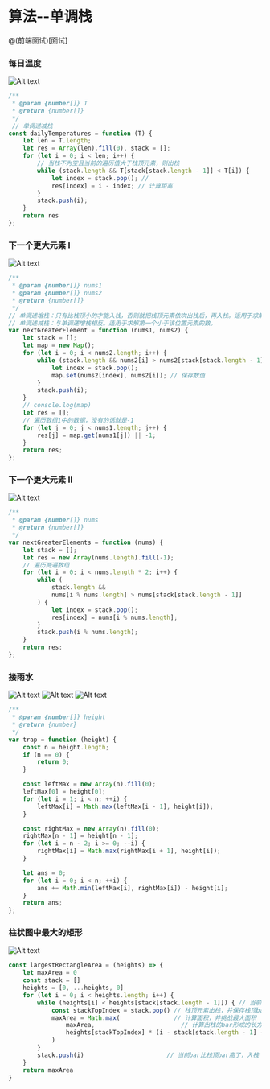 # 算法--单调栈
@(前端面试)[面试]
### 每日温度
![Alt text](https://raw.githubusercontent.com/wangyongalive/note/main/%E7%AE%97%E6%B3%95%E2%80%93%E5%8D%95%E8%B0%83%E6%A0%88/1638892650362.png)
```javascript
/**
 * @param {number[]} T
 * @return {number[]}
 */
 // 单调递减栈
const dailyTemperatures = function (T) {
    let len = T.length;
    let res = Array(len).fill(0), stack = [];
    for (let i = 0; i < len; i++) {
        // 当栈不为空且当前的遍历值大于栈顶元素，则出栈
        while (stack.length && T[stack[stack.length - 1]] < T[i]) {
            let index = stack.pop(); // 
            res[index] = i - index; // 计算距离
        }
        stack.push(i);
    }
    return res
};
```

### 下一个更大元素 I
![Alt text](https://raw.githubusercontent.com/wangyongalive/note/main/%E7%AE%97%E6%B3%95%E2%80%93%E5%8D%95%E8%B0%83%E6%A0%88/1638892684544.png)
```javascript
/**
 * @param {number[]} nums1
 * @param {number[]} nums2
 * @return {number[]}
 */
// 单调递增栈：只有比栈顶小的才能入栈，否则就把栈顶元素依次出栈后，再入栈。适用于求解第一个大于该位置元素的数。
// 单调递减栈：与单调递增栈相反。适用于求解第一个小于该位置元素的数。
var nextGreaterElement = function (nums1, nums2) {
    let stack = [];
    let map = new Map();
    for (let i = 0; i < nums2.length; i++) {
        while (stack.length && nums2[i] > nums2[stack[stack.length - 1]]) {
            let index = stack.pop();
            map.set(nums2[index], nums2[i]); // 保存数值
        }
        stack.push(i);
    }
    // console.log(map)
    let res = [];
    // 遍历数组1中的数据，没有的话就是-1
    for (let j = 0; j < nums1.length; j++) {
        res[j] = map.get(nums1[j]) || -1;
    }
    return res;
};
```


### 下一个更大元素 II
![Alt text](https://raw.githubusercontent.com/wangyongalive/note/main/%E7%AE%97%E6%B3%95%E2%80%93%E5%8D%95%E8%B0%83%E6%A0%88/1638968759783.png)
```javascript
/**
 * @param {number[]} nums
 * @return {number[]}
 */
var nextGreaterElements = function (nums) {
    let stack = [];
    let res = new Array(nums.length).fill(-1);
    // 遍历两遍数组
    for (let i = 0; i < nums.length * 2; i++) {
        while (
            stack.length &&
            nums[i % nums.length] > nums[stack[stack.length - 1]]
        ) {
            let index = stack.pop();
            res[index] = nums[i % nums.length];
        }
        stack.push(i % nums.length);
    }
    return res;
};
```


### 接雨水
![Alt text](https://raw.githubusercontent.com/wangyongalive/note/main/%E7%AE%97%E6%B3%95%E2%80%93%E5%8D%95%E8%B0%83%E6%A0%88/1638970914377.png)
![Alt text](https://raw.githubusercontent.com/wangyongalive/note/main/%E7%AE%97%E6%B3%95%E2%80%93%E5%8D%95%E8%B0%83%E6%A0%88/1638970936675.png)
![Alt text](https://raw.githubusercontent.com/wangyongalive/note/main/%E7%AE%97%E6%B3%95%E2%80%93%E5%8D%95%E8%B0%83%E6%A0%88/1638971069721.png)
```javascript
/**
 * @param {number[]} height
 * @return {number}
 */
var trap = function (height) {
    const n = height.length;
    if (n == 0) {
        return 0;
    }

    const leftMax = new Array(n).fill(0);
    leftMax[0] = height[0];
    for (let i = 1; i < n; ++i) {
        leftMax[i] = Math.max(leftMax[i - 1], height[i]);
    }

    const rightMax = new Array(n).fill(0);
    rightMax[n - 1] = height[n - 1];
    for (let i = n - 2; i >= 0; --i) {
        rightMax[i] = Math.max(rightMax[i + 1], height[i]);
    }

    let ans = 0;
    for (let i = 0; i < n; ++i) {
        ans += Math.min(leftMax[i], rightMax[i]) - height[i];
    }
    return ans;
};
```

### 柱状图中最大的矩形
![Alt text](https://raw.githubusercontent.com/wangyongalive/note/main/%E7%AE%97%E6%B3%95%E2%80%93%E5%8D%95%E8%B0%83%E6%A0%88/1638978120478.png)
```javascript
const largestRectangleArea = (heights) => {
    let maxArea = 0
    const stack = []
    heights = [0, ...heights, 0]
    for (let i = 0; i < heights.length; i++) {
        while (heights[i] < heights[stack[stack.length - 1]]) { // 当前bar比栈顶bar矮
            const stackTopIndex = stack.pop() // 栈顶元素出栈，并保存栈顶bar的索引
            maxArea = Math.max(               // 计算面积，并挑战最大面积
                maxArea,                        // 计算出栈的bar形成的长方形面积
                heights[stackTopIndex] * (i - stack[stack.length - 1] - 1)
            )
        }
        stack.push(i)                       // 当前bar比栈顶bar高了，入栈
    }
    return maxArea
}
```